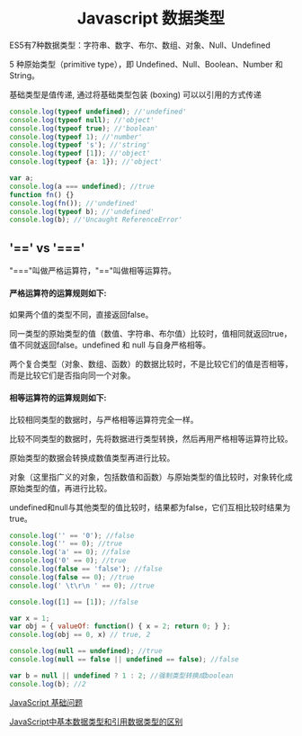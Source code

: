 <h1 align="center"> Javascript 数据类型</h1>

ES5有7种数据类型：字符串、数字、布尔、数组、对象、Null、Undefined

5 种原始类型（primitive type），即 Undefined、Null、Boolean、Number 和 String。

基础类型是值传递, 通过将基础类型包装 (boxing) 可以以引用的方式传递

```javascript
console.log(typeof undefined); //'undefined'
console.log(typeof null); //'object'
console.log(typeof true); //'boolean'
console.log(typeof 1); //'number'
console.log(typeof 's'); //'string'
console.log(typeof [1]); //'object'
console.log(typeof {a: 1}); //'object'

var a;
console.log(a === undefined); //true
function fn() {}
console.log(fn()); //'undefined'
console.log(typeof b); //'undefined'
console.log(b); //'Uncaught ReferenceError'

```

'==' vs '==='
-

"==="叫做严格运算符，"=="叫做相等运算符。

#### 严格运算符的运算规则如下:

如果两个值的类型不同，直接返回false。

同一类型的原始类型的值（数值、字符串、布尔值）比较时，值相同就返回true，值不同就返回false。undefined 和 null 与自身严格相等。

两个复合类型（对象、数组、函数）的数据比较时，不是比较它们的值是否相等，而是比较它们是否指向同一个对象。

#### 相等运算符的运算规则如下:

比较相同类型的数据时，与严格相等运算符完全一样。

比较不同类型的数据时，先将数据进行类型转换，然后再用严格相等运算符比较。

原始类型的数据会转换成数值类型再进行比较。

对象（这里指广义的对象，包括数值和函数）与原始类型的值比较时，对象转化成原始类型的值，再进行比较。

undefined和null与其他类型的值比较时，结果都为false，它们互相比较时结果为true。

```javascript
console.log('' == '0'); //false
console.log('' == 0); //true
console.log('a' == 0); //false
console.log('0' == 0); //true
console.log(false == 'false'); //false
console.log(false == 0); //true
console.log(' \t\r\n ' == 0); //true

console.log([1] == [1]); //false

var x = 1;
var obj = { valueOf: function() { x = 2; return 0; } };
console.log(obj == 0, x) // true, 2

console.log(null == undefined); //true
console.log(null == false || undefined == false); //false

var b = null || undefined ? 1 : 2; //强制类型转换成boolean
console.log(b); //2
```


<a href="https://github.com/ElemeFE/node-interview/blob/master/sections/zh-cn/common.md#%E7%B1%BB%E5%9E%8B%E5%88%A4%E6%96%AD" target="_blank">JavaScript 基础问题</a>

<a href="https://www.cnblogs.com/cxying93/p/6106469.html" target="_blank">JavaScript中基本数据类型和引用数据类型的区别</a>

